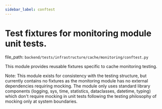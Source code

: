 ```yaml
---
sidebar_label: conftest
---
```


# Test fixtures for monitoring module unit tests.

  file_path: `backend/tests/infrastructure/cache/monitoring/conftest.py`

This module provides reusable fixtures specific to cache monitoring testing.

Note: This module exists for consistency with the testing structure,
but currently contains no fixtures as the monitoring module has no external dependencies
requiring mocking. The module only uses standard library components (logging, sys, time,
statistics, dataclasses, datetime, typing) which don't require mocking in unit tests
following the testing philosophy of mocking only at system boundaries.
